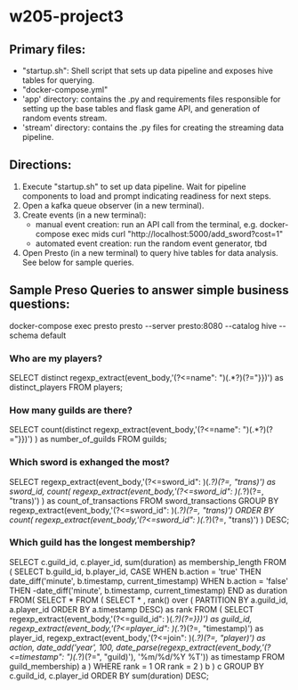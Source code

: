 # w205-project3

## Primary files:
- "startup.sh": Shell script that sets up data pipeline and exposes hive tables for querying.
- "docker-compose.yml"
- 'app' directory: contains the .py and requirements files responsible for setting up the base tables and flask game API, and generation of random events stream.
- 'stream' directory: contains the .py files for creating the streaming data pipeline.



## Directions:
1. Execute "startup.sh" to set up data pipeline. Wait for pipeline components to load and prompt indicating readiness for next steps.
2. Open a kafka queue observer (in a new terminal).
3. Create events (in a new terminal):
    - manual event creation: run an API call from the terminal, e.g. docker-compose exec mids curl "http://localhost:5000/add_sword?cost=1"
    - automated event creation: run the random event generator, tbd
4. Open Presto (in a new terminal) to query hive tables for data analysis. See below for sample queries.



## Sample Preso Queries to answer simple business questions:
docker-compose exec presto presto --server presto:8080 --catalog hive --schema default

### Who are my players?
SELECT
    distinct regexp_extract(event_body,'(?<=name\": \")(.*?)(?="}})') as distinct_players
FROM
    players;


### How many guilds are there?
SELECT
    count(distinct regexp_extract(event_body,'(?<=name\": \")(.*?)(?="}})') ) as number_of_guilds
FROM
    guilds;


### Which sword is exhanged the most?
SELECT
    regexp_extract(event_body,'(?<=sword_id\": )(.*?)(?=, \"trans)') as sword_id, 
    count( regexp_extract(event_body,'(?<=sword_id\": )(.*?)(?=, \"trans)') ) as count_of_transactions
FROM
    sword_transactions
GROUP BY
    regexp_extract(event_body,'(?<=sword_id\": )(.*?)(?=, \"trans)')
ORDER BY 
    count( regexp_extract(event_body,'(?<=sword_id\": )(.*?)(?=, \"trans)') ) DESC;


### Which guild has the longest membership?
SELECT c.guild_id, c.player_id, sum(duration) as membership_length
FROM (
    SELECT b.guild_id, b.player_id,
        CASE
            WHEN b.action = 'true' THEN date_diff('minute', b.timestamp, current_timestamp)
            WHEN b.action = 'false' THEN -date_diff('minute', b.timestamp, current_timestamp)
            END as duration
    FROM(
        SELECT *
        FROM (
            SELECT * , rank() over (
                PARTITION BY a.guild_id, a.player_id
                ORDER BY a.timestamp DESC) as rank
            FROM (
                SELECT
                    regexp_extract(event_body,'(?<=guild_id\": )(.*?)(?=}})') as guild_id,
                    regexp_extract(event_body,'(?<=player_id\": )(.*?)(?=, \"timestamp)') as player_id, 
                    regexp_extract(event_body,'(?<=join\": )(.*?)(?=, \"player)') as action,
                    date_add('year', 100, date_parse(regexp_extract(event_body,'(?<=timestamp\": \")(.*?)(?=\", \"guild)'), '%m/%d/%Y %T')) as timestamp
                FROM
                    guild_membership) a )
        WHERE rank = 1 OR rank = 2 ) b ) c
GROUP BY
    c.guild_id, c.player_id
ORDER BY 
    sum(duration) DESC;
